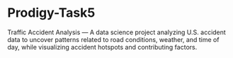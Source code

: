 # Prodigy-Task5
Traffic Accident Analysis — A data science project analyzing U.S. accident data to uncover patterns related to road conditions, weather, and time of day, while visualizing accident hotspots and contributing factors.
